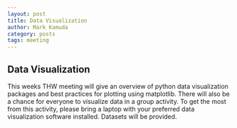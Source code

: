 ```yaml
---
layout: post
title: Data Visualization
author: Mark Kamuda
category: posts
tags: meeting
---
```



## Data Visualization

This weeks THW meeting will give an overview of python data visualization packages and best practices for plotting using matplotlib. There will also be a chance for everyone to visualize data in a group activity. To get the most from this activity, please bring a laptop with your preferred data visualization software installed. Datasets will be provided.
